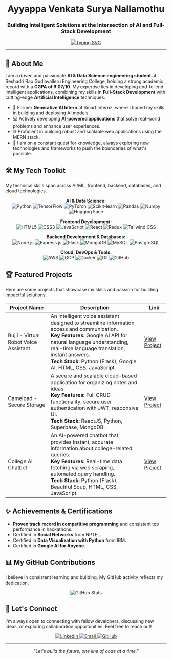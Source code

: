 <h1 align="center">Ayyappa Venkata Surya Nallamothu</h1>
<h3 align="center">Building Intelligent Solutions at the Intersection of AI and Full-Stack Development</h3>

<p align="center">
  <a href="https://github.com/nallamothusurya">
    <img src="https://readme-typing-svg.herokuapp.com?font=Fira+Code&pause=1000&color=00BFFF¢er=true&vCenter=true&width=435&lines=AI+%26+Data+Science+Engineer;Full+Stack+Web+Developer;Problem+Solver;Lifelong+Learner" alt="Typing SVG" />
  </a>
</p>

---

## 🚀 About Me

I am a driven and passionate **AI & Data Science engineering student** at Seshadri Rao Gudlavalleru Engineering College, holding a strong academic record with a **CGPA of 9.07/10**. My expertise lies in developing end-to-end intelligent applications, combining my skills in **Full-Stack Development** with cutting-edge **Artificial Intelligence** techniques.

- 🧠 Former **Generative AI Intern** at Smart Internz, where I honed my skills in building and deploying AI models.
- 💻 Actively developing **AI-powered applications** that solve real-world problems and enhance user experiences.
- 🌐 Proficient in building robust and scalable web applications using the MERN stack.
- 🌱 I am on a constant quest for knowledge, always exploring new technologies and frameworks to push the boundaries of what's possible.

## 🛠️ My Tech Toolkit

My technical skills span across AI/ML, frontend, backend, databases, and cloud technologies.

<p align="center">
  <strong>AI & Data Science:</strong><br>
  <img src="https://img.shields.io/badge/Python-3776AB?style=for-the-badge&logo=python&logoColor=white" alt="Python"/>
  <img src="https://img.shields.io/badge/TensorFlow-FF6F00?style=for-the-badge&logo=tensorflow&logoColor=white" alt="TensorFlow"/>
  <img src="https://img.shields.io/badge/PyTorch-EE4C2C?style=for-the-badge&logo=pytorch&logoColor=white" alt="PyTorch"/>
  <img src="https://img.shields.io/badge/scikit--learn-F7931E?style=for-the-badge&logo=scikit-learn&logoColor=white" alt="Scikit-learn"/>
  <img src="https://img.shields.io/badge/Pandas-150458?style=for-the-badge&logo=pandas&logoColor=white" alt="Pandas"/>
  <img src="https://img.shields.io/badge/Numpy-013243?style=for-the-badge&logo=numpy&logoColor=white" alt="Numpy"/>
  <img src="https://img.shields.io/badge/Hugging%20Face-FFD21E?style=for-the-badge&logo=huggingface&logoColor=black" alt="Hugging Face"/>
</p>

<p align="center">
  <strong>Frontend Development:</strong><br>
  <img src="https://img.shields.io/badge/HTML5-E34F26?style=for-the-badge&logo=html5&logoColor=white" alt="HTML5"/>
  <img src="https://img.shields.io/badge/CSS3-1572B6?style=for-the-badge&logo=css3&logoColor=white" alt="CSS3"/>
  <img src="https://img.shields.io/badge/JavaScript-F7DF1E?style=for-the-badge&logo=javascript&logoColor=black" alt="JavaScript"/>
  <img src="https://img.shields.io/badge/React-20232A?style=for-the-badge&logo=react&logoColor=61DAFB" alt="React"/>
  <img src="https://img.shields.io/badge/Redux-593D88?style=for-the-badge&logo=redux&logoColor=white" alt="Redux"/>
  <img src="https://img.shields.io/badge/Tailwind_CSS-38B2AC?style=for-the-badge&logo=tailwind-css&logoColor=white" alt="Tailwind CSS"/>
</p>

<p align="center">
  <strong>Backend Development & Databases:</strong><br>
  <img src="https://img.shields.io/badge/Node.js-43853D?style=for-the-badge&logo=node.js&logoColor=white" alt="Node.js"/>
  <img src="https://img.shields.io/badge/Express.js-000000?style=for-the-badge&logo=express&logoColor=white" alt="Express.js"/>
  <img src="https://img.shields.io/badge/Flask-000000?style=for-the-badge&logo=flask&logoColor=white" alt="Flask"/>
  <img src="https://img.shields.io/badge/MongoDB-4EA94B?style=for-the-badge&logo=mongodb&logoColor=white" alt="MongoDB"/>
  <img src="https://img.shields.io/badge/MySQL-005C84?style=for-the-badge&logo=mysql&logoColor=white" alt="MySQL"/>
  <img src="https://img.shields.io/badge/PostgreSQL-316192?style=for-the-badge&logo=postgresql&logoColor=white" alt="PostgreSQL"/>
</p>

<p align="center">
  <strong>Cloud, DevOps & Tools:</strong><br>
  <img src="https://img.shields.io/badge/Amazon_AWS-232F3E?style=for-the-badge&logo=amazon-aws&logoColor=white" alt="AWS"/>
  <img src="https://img.shields.io/badge/Google_Cloud-4285F4?style=for-the-badge&logo=google-cloud&logoColor=white" alt="GCP"/>
  <img src="https://img.shields.io/badge/Docker-2496ED?style=for-the-badge&logo=docker&logoColor=white" alt="Docker"/>
  <img src="https://img.shields.io/badge/Git-F05032?style=for-the-badge&logo=git&logoColor=white" alt="Git"/>
  <img src="https://img.shields.io/badge/GitHub-100000?style=for-the-badge&logo=github&logoColor=white" alt="GitHub"/>
</p>

## 🏆 Featured Projects

Here are some projects that showcase my skills and passion for building impactful solutions.

<table>
  <thead>
    <tr>
      <th>Project Name</th>
      <th>Description</th>
      <th>Link</th>
    </tr>
  </thead>
  <tbody>
    <tr>
      <td>Bujji - Virtual Robot Voice Assistant</td>
      <td>
        An intelligent voice assistant designed to streamline information access and communication.<br>
        <strong>Key Features:</strong> Google AI API for natural language understanding, real-time language translation, instant answers.<br>
        <strong>Tech Stack:</strong> Python (Flask), Google AI, HTML, CSS, JavaScript.
      </td>
      <td>
        <a href="https://github.com/nallamothusurya/surya-bujji-robot" target="_blank">View Project</a>
      </td>
    </tr>
    <tr>
      <td>Camelpad - Secure Storage</td>
      <td>
        A secure and scalable cloud-based application for organizing notes and ideas.<br>
        <strong>Key Features:</strong> Full CRUD functionality, secure user authentication with JWT, responsive UI.<br>
        <strong>Tech Stack:</strong> ReactJS, Python, Superbase, MongoDB.
      </td>
      <td>
        <a href="https://github.com/nallamothusurya/surya-camelpad" target="_blank">View Project</a>
      </td>
    </tr>
    <tr>
      <td>College AI Chatbot</td>
      <td>
        An AI-powered chatbot that provides instant, accurate information about college-related queries.<br>
        <strong>Key Features:</strong> Real-time data fetching via web scraping, automated query handling.<br>
        <strong>Tech Stack:</strong> Python (Flask), Beautiful Soup, HTML, CSS, JavaScript.
      </td>
      <td>
        <a href="https://github.com/nallamothusurya/surya-gecchatbot" target="_blank">View Project</a>
      </td>
    </tr>
  </tbody>
</table>

## ✨ Achievements & Certifications

- **Proven track record in competitive programming** and consistent top performance in hackathons.
- Certified in **Social Networks** from NPTEL.
- Certified in **Data Visualization with Python** from IBM.
- Certified in **Google AI for Anyone**.

## 📊 My GitHub Contributions

I believe in consistent learning and building. My GitHub activity reflects my dedication.

<p align="center">
  <img src="https://github-readme-stats.vercel.app/api?username=nallamothusurya&show_icons=true&theme=tokyonight&rank_icon=github&hide_border=true" alt="GitHub Stats"/>
</p>

## 🤝 Let's Connect

I'm always open to connecting with fellow developers, discussing new ideas, or exploring collaboration opportunities. Feel free to reach out!

<p align="center">
  <a href="https://linkedin.com/in/ayyappa-venkata-surya-nallamothu" target="_blank">
    <img src="https://img.shields.io/badge/LinkedIn-0077B5?style=for-the-badge&logo=linkedin&logoColor=white" alt="LinkedIn"/>
  </a>
  <a href="mailto:ayyappanallamothu4@gmail.com">
    <img src="https://img.shields.io/badge/Gmail-D14836?style=for-the-badge&logo=gmail&logoColor=white" alt="Email"/>
  </a>
  <a href="https://github.com/nallamothusurya" target="_blank">
    <img src="https://img.shields.io/badge/GitHub-100000?style=for-the-badge&logo=github&logoColor=white" alt="GitHub"/>
  </a>
</p>

---
<p align="center"><i>"Let's build the future, one line of code at a time."</i></p>
